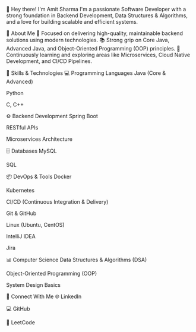 👋 Hey there! I'm Amit Sharma
I'm a passionate Software Developer with a strong foundation in Backend Development, Data Structures & Algorithms, and a love for building scalable and efficient systems.

💼 About Me
🎯 Focused on delivering high-quality, maintainable backend solutions using modern technologies.
📚 Strong grip on Core Java, Advanced Java, and Object-Oriented Programming (OOP) principles.
🚀 Continuously learning and exploring areas like Microservices, Cloud Native Development, and CI/CD Pipelines.

🧠 Skills & Technologies
💻 Programming Languages
Java (Core & Advanced)

Python

C, C++

⚙️ Backend Development
Spring Boot

RESTful APIs

Microservices Architecture

🗄️ Databases
MySQL

SQL

📦 DevOps & Tools
Docker

Kubernetes

CI/CD (Continuous Integration & Delivery)

Git & GitHub

Linux (Ubuntu, CentOS)

IntelliJ IDEA

Jira

📊 Computer Science
Data Structures & Algorithms (DSA)

Object-Oriented Programming (OOP)

System Design Basics

🔗 Connect With Me
🌐 LinkedIn

💻 GitHub

🧩 LeetCode

